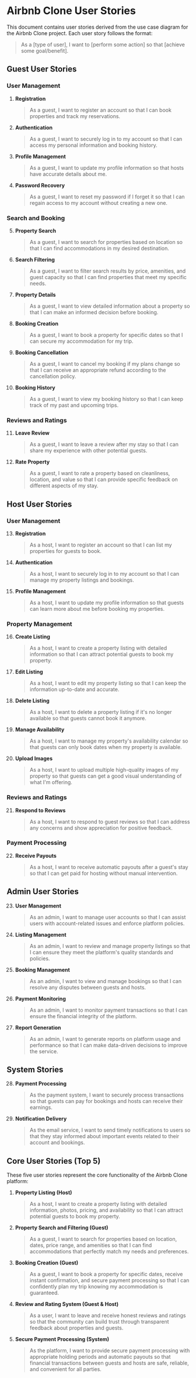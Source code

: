 # Airbnb Clone User Stories

This document contains user stories derived from the use case diagram for the Airbnb Clone project. Each user story follows the format:

> As a [type of user], I want to [perform some action] so that [achieve some goal/benefit].

## Guest User Stories

### User Management

1. **Registration**
   > As a guest, I want to register an account so that I can book properties and track my reservations.

2. **Authentication**
   > As a guest, I want to securely log in to my account so that I can access my personal information and booking history.

3. **Profile Management**
   > As a guest, I want to update my profile information so that hosts have accurate details about me.

4. **Password Recovery**
   > As a guest, I want to reset my password if I forget it so that I can regain access to my account without creating a new one.

### Search and Booking

5. **Property Search**
   > As a guest, I want to search for properties based on location so that I can find accommodations in my desired destination.

6. **Search Filtering**
   > As a guest, I want to filter search results by price, amenities, and guest capacity so that I can find properties that meet my specific needs.

7. **Property Details**
   > As a guest, I want to view detailed information about a property so that I can make an informed decision before booking.

8. **Booking Creation**
   > As a guest, I want to book a property for specific dates so that I can secure my accommodation for my trip.

9. **Booking Cancellation**
   > As a guest, I want to cancel my booking if my plans change so that I can receive an appropriate refund according to the cancellation policy.

10. **Booking History**
    > As a guest, I want to view my booking history so that I can keep track of my past and upcoming trips.

### Reviews and Ratings

11. **Leave Review**
    > As a guest, I want to leave a review after my stay so that I can share my experience with other potential guests.

12. **Rate Property**
    > As a guest, I want to rate a property based on cleanliness, location, and value so that I can provide specific feedback on different aspects of my stay.

## Host User Stories

### User Management

13. **Registration**
    > As a host, I want to register an account so that I can list my properties for guests to book.

14. **Authentication**
    > As a host, I want to securely log in to my account so that I can manage my property listings and bookings.

15. **Profile Management**
    > As a host, I want to update my profile information so that guests can learn more about me before booking my properties.

### Property Management

16. **Create Listing**
    > As a host, I want to create a property listing with detailed information so that I can attract potential guests to book my property.

17. **Edit Listing**
    > As a host, I want to edit my property listing so that I can keep the information up-to-date and accurate.

18. **Delete Listing**
    > As a host, I want to delete a property listing if it's no longer available so that guests cannot book it anymore.

19. **Manage Availability**
    > As a host, I want to manage my property's availability calendar so that guests can only book dates when my property is available.

20. **Upload Images**
    > As a host, I want to upload multiple high-quality images of my property so that guests can get a good visual understanding of what I'm offering.

### Reviews and Ratings

21. **Respond to Reviews**
    > As a host, I want to respond to guest reviews so that I can address any concerns and show appreciation for positive feedback.

### Payment Processing

22. **Receive Payouts**
    > As a host, I want to receive automatic payouts after a guest's stay so that I can get paid for hosting without manual intervention.

## Admin User Stories

23. **User Management**
    > As an admin, I want to manage user accounts so that I can assist users with account-related issues and enforce platform policies.

24. **Listing Management**
    > As an admin, I want to review and manage property listings so that I can ensure they meet the platform's quality standards and policies.

25. **Booking Management**
    > As an admin, I want to view and manage bookings so that I can resolve any disputes between guests and hosts.

26. **Payment Monitoring**
    > As an admin, I want to monitor payment transactions so that I can ensure the financial integrity of the platform.

27. **Report Generation**
    > As an admin, I want to generate reports on platform usage and performance so that I can make data-driven decisions to improve the service.

## System Stories

28. **Payment Processing**
    > As the payment system, I want to securely process transactions so that guests can pay for bookings and hosts can receive their earnings.

29. **Notification Delivery**
    > As the email service, I want to send timely notifications to users so that they stay informed about important events related to their account and bookings.

## Core User Stories (Top 5)

These five user stories represent the core functionality of the Airbnb Clone platform:

1. **Property Listing (Host)**
   > As a host, I want to create a property listing with detailed information, photos, pricing, and availability so that I can attract potential guests to book my property.

2. **Property Search and Filtering (Guest)**
   > As a guest, I want to search for properties based on location, dates, price range, and amenities so that I can find accommodations that perfectly match my needs and preferences.

3. **Booking Creation (Guest)**
   > As a guest, I want to book a property for specific dates, receive instant confirmation, and secure payment processing so that I can confidently plan my trip knowing my accommodation is guaranteed.

4. **Review and Rating System (Guest & Host)**
   > As a user, I want to leave and receive honest reviews and ratings so that the community can build trust through transparent feedback about properties and guests.

5. **Secure Payment Processing (System)**
   > As the platform, I want to provide secure payment processing with appropriate holding periods and automatic payouts so that financial transactions between guests and hosts are safe, reliable, and convenient for all parties.
